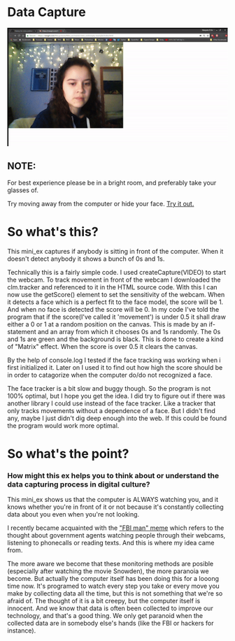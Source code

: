 # Data Capture
![alt tekst](miniex4.gif) 

## NOTE: 
For best experience please be in a bright room, and preferably take your glasses of.

Try moving away from the computer or hide your face.
[Try it out.](https://rawgit.com/Margretexie/Mini_ex/master/mini_ex4/empty-example/index.html)

# So what's this?
This mini_ex captures if anybody is sitting in front of the computer. When it doesn't detect anybody it shows a bunch of 0s and 1s.

Technically this is a fairly simple code. I used createCapture(VIDEO) to start the webcam. To track movement in front of the webcam I downloaded the clm.tracker and referenced to it in the HTML source code. With this I can now use the getScore() element to set the sensitivity of the webcam. When it detects a face which is a perfect fit to the face model, the score will be 1. And when no face is detected the score will be 0. In my code I've told the program that if the score(I've called it 'movement') is under 0.5 it shall draw either a 0 or 1 at a random position on the canvas. This is made by an if-statement and an array from which it chooses 0s and 1s randomly. The 0s and 1s are green and the background is black. This is done to create a kind of "Matrix" effect. When the score is over 0.5 it clears the canvas.

By the help of console.log I tested if the face tracking was working when i first initialized it. Later on I used it to find out how high the score should be in order to catagorize when the computer do/do not recognized a face.

The face tracker is a bit slow and buggy though. So the program is not 100% optimal, but I hope you get the idea. I did try to figure out if there was another library I could use instead of the face tracker. Like a tracker that only tracks movements without a dependence of a face. But I didn't find any, maybe I just didn't dig deep enough into the web. If this could be found the program would work more optimal.

# So what's the point?
### How might this ex helps you to think about or understand the data capturing process in digital culture?
This mini_ex shows us that the computer is ALWAYS watching you, and it knows whether you're in front of it or not because it's constantly collecting data about you even when you're not looking. 

I recently became acquainted with the ["FBI man" meme](http://knowyourmeme.com/memes/government-agent-watching-me) which refers to the thought about government agents watching people through their webcams, listening to phonecalls or reading texts. And this is where my idea came from.

The more aware we become that these monitoring methods are posible (especially after watching the movie Snowden), the more paranoia we become. But actually the computer itself has been doing this for a looong time now. It's programed to watch every step you take or every move you make by collecting data all the time, but this is not something that we're so afraid of. The thought of it is a bit creepy, but the computer itself is innocent. And we know that data is often been collected to improve our technology, and that's a good thing. We only get paranoid when the collected data are in somebody else's hands (like the FBI or hackers for instance). 

